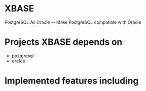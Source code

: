 # XBASE
PostgreSQL As Oracle  --  Make PostgreSQL compatible with Oracle


# Projects XBASE depends on
* postgresql
* orafce

# Implemented features including
